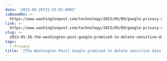 ```yaml
---
date: '2023-05-26T21:55:02.000Z'
isBasedOn: >-
  https://www.washingtonpost.com/technology/2023/05/09/google-privacy-abortion-data
link: >-
  https://www.washingtonpost.com/technology/2023/05/09/google-privacy-abortion-data
slug: >-
  2023-05-26-the-washington-post-google-promised-to-delete-sensitive-data-it-logged-m
tags:
  - Privacy
title: '[The Washington Post] Google promised to delete sensitive data. It logged m'
---
```


